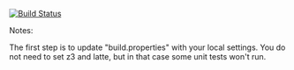 [![Build Status](https://travis-ci.org/DwaineSaundersonSU/green.svg?branch=master)](https://travis-ci.org/DwaineSaundersonSU/green)

Notes:

The first step is to update "build.properties" with your local
settings.  You do not need to set z3 and latte, but in that case
some unit tests won't run.
